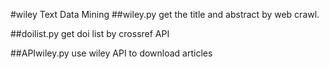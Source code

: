 #wiley Text Data Mining
##wiley.py
get the title and abstract by web crawl.

##doilist.py
get doi list by crossref API

##APIwiley.py
use wiley API to download articles